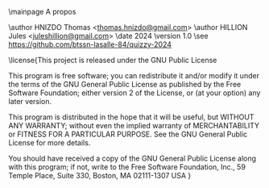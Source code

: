 \mainpage A propos

\author HNIZDO Thomas <<thomas.hnizdo@gmail.com>>
\author HILLION Jules <<juleshillion@gmail.com>>
\date 2024
\version 1.0
\see https://github.com/btssn-lasalle-84/quizzy-2024


\license{This project is released under the GNU Public License

This program is free software; you can redistribute it and/or modify
it under the terms of the GNU General Public License as published by
the Free Software Foundation; either version 2 of the License, or
(at your option) any later version.

This program is distributed in the hope that it will be useful,
but WITHOUT ANY WARRANTY; without even the implied warranty of
MERCHANTABILITY or FITNESS FOR A PARTICULAR PURPOSE. See the
GNU General Public License for more details.

You should have received a copy of the GNU General Public License
along with this program; if not, write to the Free Software
Foundation, Inc., 59 Temple Place, Suite 330, Boston, MA 02111-1307 USA
}

